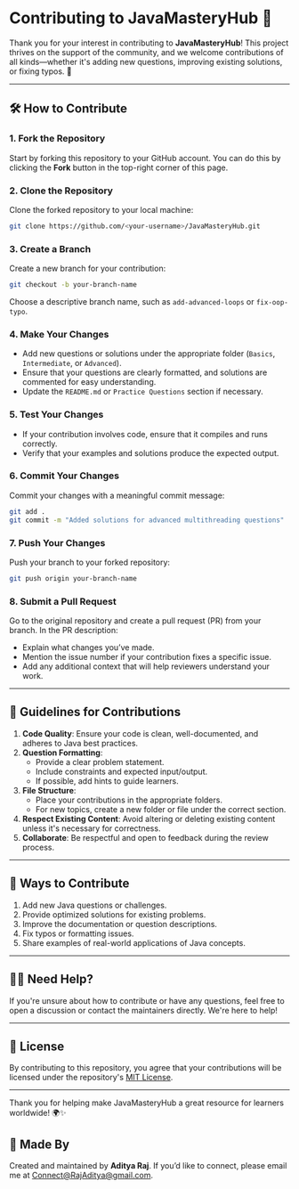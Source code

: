 # Contributing to JavaMasteryHub 🙌

Thank you for your interest in contributing to **JavaMasteryHub**! This project thrives on the support of the community, and we welcome contributions of all kinds—whether it's adding new questions, improving existing solutions, or fixing typos. 🚀

---

## 🛠️ How to Contribute

### 1. Fork the Repository
Start by forking this repository to your GitHub account. You can do this by clicking the **Fork** button in the top-right corner of this page.

### 2. Clone the Repository
Clone the forked repository to your local machine:
```bash
git clone https://github.com/<your-username>/JavaMasteryHub.git
```

### 3. Create a Branch
Create a new branch for your contribution:
```bash
git checkout -b your-branch-name
```
Choose a descriptive branch name, such as `add-advanced-loops` or `fix-oop-typo`.

### 4. Make Your Changes
- Add new questions or solutions under the appropriate folder (`Basics`, `Intermediate`, or `Advanced`).
- Ensure that your questions are clearly formatted, and solutions are commented for easy understanding.
- Update the `README.md` or `Practice Questions` section if necessary.

### 5. Test Your Changes
- If your contribution involves code, ensure that it compiles and runs correctly.
- Verify that your examples and solutions produce the expected output.

### 6. Commit Your Changes
Commit your changes with a meaningful commit message:
```bash
git add .
git commit -m "Added solutions for advanced multithreading questions"
```

### 7. Push Your Changes
Push your branch to your forked repository:
```bash
git push origin your-branch-name
```

### 8. Submit a Pull Request
Go to the original repository and create a pull request (PR) from your branch. In the PR description:
- Explain what changes you’ve made.
- Mention the issue number if your contribution fixes a specific issue.
- Add any additional context that will help reviewers understand your work.

---

## 🌟 Guidelines for Contributions

1. **Code Quality**: Ensure your code is clean, well-documented, and adheres to Java best practices.
2. **Question Formatting**: 
   - Provide a clear problem statement.
   - Include constraints and expected input/output.
   - If possible, add hints to guide learners.
3. **File Structure**:
   - Place your contributions in the appropriate folders.
   - For new topics, create a new folder or file under the correct section.
4. **Respect Existing Content**: Avoid altering or deleting existing content unless it's necessary for correctness.
5. **Collaborate**: Be respectful and open to feedback during the review process.

---

## 🤝 Ways to Contribute

1. Add new Java questions or challenges.
2. Provide optimized solutions for existing problems.
3. Improve the documentation or question descriptions.
4. Fix typos or formatting issues.
5. Share examples of real-world applications of Java concepts.

---

## 🧑‍💻 Need Help?

If you're unsure about how to contribute or have any questions, feel free to open a discussion or contact the maintainers directly. We're here to help!

---

## 📝 License

By contributing to this repository, you agree that your contributions will be licensed under the repository's [MIT License](LICENSE).

---

Thank you for helping make JavaMasteryHub a great resource for learners worldwide! 🌍✨


## 👤 Made By

Created and maintained by **Aditya Raj**. If you’d like to connect, please email me at [Connect@RajAditya@gmail.com](mailto:Connect@RajAditya@gmail.com).
